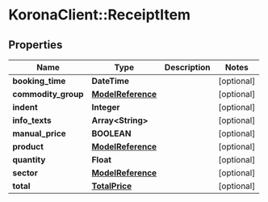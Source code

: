# KoronaClient::ReceiptItem

## Properties
Name | Type | Description | Notes
------------ | ------------- | ------------- | -------------
**booking_time** | **DateTime** |  | [optional] 
**commodity_group** | [**ModelReference**](ModelReference.md) |  | [optional] 
**indent** | **Integer** |  | [optional] 
**info_texts** | **Array&lt;String&gt;** |  | [optional] 
**manual_price** | **BOOLEAN** |  | [optional] 
**product** | [**ModelReference**](ModelReference.md) |  | [optional] 
**quantity** | **Float** |  | [optional] 
**sector** | [**ModelReference**](ModelReference.md) |  | [optional] 
**total** | [**TotalPrice**](TotalPrice.md) |  | [optional] 


